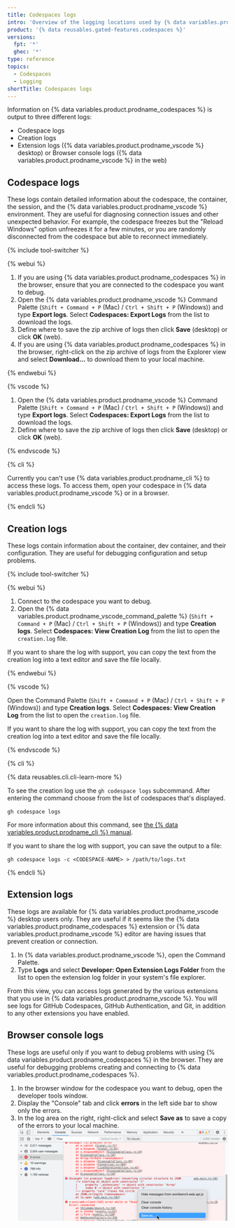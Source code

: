 ```yaml
---
title: Codespaces logs
intro: 'Overview of the logging locations used by {% data variables.product.prodname_codespaces %}.'
product: '{% data reusables.gated-features.codespaces %}'
versions:
  fpt: '*'
  ghec: '*'
type: reference
topics:
  - Codespaces
  - Logging
shortTitle: Codespaces logs
---
```



Information on {% data variables.product.prodname_codespaces %} is output to three different logs:

- Codespace logs
- Creation logs
- Extension logs ({% data variables.product.prodname_vscode %} desktop) or Browser console logs ({% data variables.product.prodname_vscode %} in the web)

## Codespace logs

These logs contain detailed information about the codespace, the container, the session, and the {% data variables.product.prodname_vscode %} environment. They are useful for diagnosing connection issues and other unexpected behavior. For example, the codespace freezes but the "Reload Windows" option unfreezes it for a few minutes, or you are randomly disconnected from the codespace but able to reconnect immediately.

{% include tool-switcher %}

{% webui %}

1. If you are using {% data variables.product.prodname_codespaces %} in the browser, ensure that you are connected to the codespace you want to debug.
1. Open the {% data variables.product.prodname_vscode %} Command Palette (`Shift + Command + P` (Mac) / `Ctrl + Shift + P` (Windows)) and type **Export logs**. Select **Codespaces: Export Logs** from the list to download the logs.
1. Define where to save the zip archive of logs then click **Save** (desktop) or click **OK** (web).
1. If you are using {% data variables.product.prodname_codespaces %} in the browser, right-click on the zip archive of logs from the Explorer view and select **Download…** to download them to your local machine.

{% endwebui %}

{% vscode %}

1. Open the {% data variables.product.prodname_vscode %} Command Palette (`Shift + Command + P` (Mac) / `Ctrl + Shift + P` (Windows)) and type **Export logs**. Select **Codespaces: Export Logs** from the list to download the logs.
1. Define where to save the zip archive of logs then click **Save** (desktop) or click **OK** (web).

{% endvscode %}

{% cli %}

Currently you can't use {% data variables.product.prodname_cli %} to access these logs. To access them, open your codespace in {% data variables.product.prodname_vscode %} or in a browser.

{% endcli %}

## Creation logs

These logs contain information about the container, dev container, and their configuration. They are useful for debugging configuration and setup problems.

{% include tool-switcher %}

{% webui %}

1. Connect to the codespace you want to debug.
2. Open the {% data variables.product.prodname_vscode_command_palette %} (`Shift + Command + P` (Mac) / `Ctrl + Shift + P` (Windows)) and type **Creation logs**. Select **Codespaces: View Creation Log** from the list to open the `creation.log` file.

If you want to share the log with support, you can copy the text from the creation log into a text editor and save the file locally.

{% endwebui %}

{% vscode %}

Open the Command Palette (`Shift + Command + P` (Mac) / `Ctrl + Shift + P` (Windows)) and type **Creation logs**. Select **Codespaces: View Creation Log** from the list to open the `creation.log` file.

If you want to share the log with support, you can copy the text from the creation log into a text editor and save the file locally.

{% endvscode %}

{% cli %}

{% data reusables.cli.cli-learn-more %}

To see the creation log use the `gh codespace logs` subcommand. After entering the command choose from the list of codespaces that's displayed.

```shell
gh codespace logs 
```

For more information about this command, see [the {% data variables.product.prodname_cli %} manual](https://cli.github.com/manual/gh_codespace_logs).

If you want to share the log with support, you can save the output to a file:

```shell
gh codespace logs -c <CODESPACE-NAME> > /path/to/logs.txt
```

{% endcli %}

## Extension logs

These logs are available for {% data variables.product.prodname_vscode %} desktop users only. They are useful if it seems like the {% data variables.product.prodname_codespaces %} extension or {% data variables.product.prodname_vscode %} editor are having issues that prevent creation or connection.

1. In {% data variables.product.prodname_vscode %}, open the Command Palette.
1. Type **Logs** and select **Developer: Open Extension Logs Folder** from the list to open the extension log folder in your system's file explorer.

From this view, you can access logs generated by the various extensions that you use in {% data variables.product.prodname_vscode %}. You will see logs for GitHub Codespaces, GitHub Authentication, and Git, in addition to any other extensions you have enabled.

## Browser console logs

These logs are useful only if you want to debug problems with using {% data variables.product.prodname_codespaces %} in the browser. They are useful for debugging problems creating and connecting to {% data variables.product.prodname_codespaces %}.

1. In the browser window for the codespace you want to debug, open the developer tools window.
1. Display the "Console" tab and click **errors** in the left side bar to show only the errors.
1. In the log area on the right, right-click and select **Save as** to save a copy of the errors to your local machine. ![Save errors](/assets/images/help/codespaces/browser-console-log-save.png)
